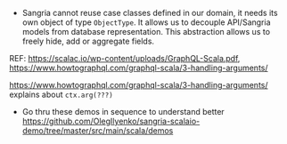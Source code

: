 * Sangria cannot reuse case classes defined in our domain, it needs its own object of
type `ObjectType`. It allows us to decouple API/Sangria models from database
representation. This abstraction allows us to freely hide, add or aggregate fields.

REF: https://scalac.io/wp-content/uploads/GraphQL-Scala.pdf, https://www.howtographql.com/graphql-scala/3-handling-arguments/

https://www.howtographql.com/graphql-scala/3-handling-arguments/ explains about `ctx.arg(???)`

* Go thru these demos in sequence to understand better https://github.com/OlegIlyenko/sangria-scalaio-demo/tree/master/src/main/scala/demos

